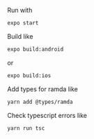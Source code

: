 Run with
```bash
expo start
```

Build like
```bash
expo build:android
```
or
```bash
expo build:ios
```

Add types for ramda like
```bash
yarn add @types/ramda
``` 

Check typescript errors like
```bash
yarn run tsc
```
